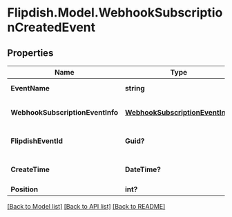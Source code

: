 # Flipdish.Model.WebhookSubscriptionCreatedEvent
## Properties

Name | Type | Description | Notes
------------ | ------------- | ------------- | -------------
**EventName** | **string** | The event name | [optional] 
**WebhookSubscriptionEventInfo** | [**WebhookSubscriptionEventInfo**](WebhookSubscriptionEventInfo.md) | Webhook subscription details | [optional] 
**FlipdishEventId** | **Guid?** | The identitfier of the event | [optional] 
**CreateTime** | **DateTime?** | The time of creation of the event | [optional] 
**Position** | **int?** | Position | [optional] 

[[Back to Model list]](../README.md#documentation-for-models) [[Back to API list]](../README.md#documentation-for-api-endpoints) [[Back to README]](../README.md)

